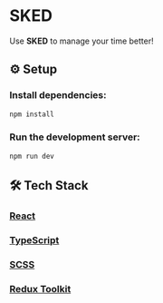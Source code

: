 # SKED

Use <strong>SKED</strong> to manage your time better!

## ⚙️ Setup

### Install dependencies:

```sh
npm install
```

### Run the development server:

```sh
npm run dev
```

## 🛠 Tech Stack

### [React](https://react.dev/)

### [TypeScript](https://www.typescriptlang.org/)

### [SCSS](https://sass-lang.com/)

### [Redux Toolkit](https://redux-toolkit.js.org/)
